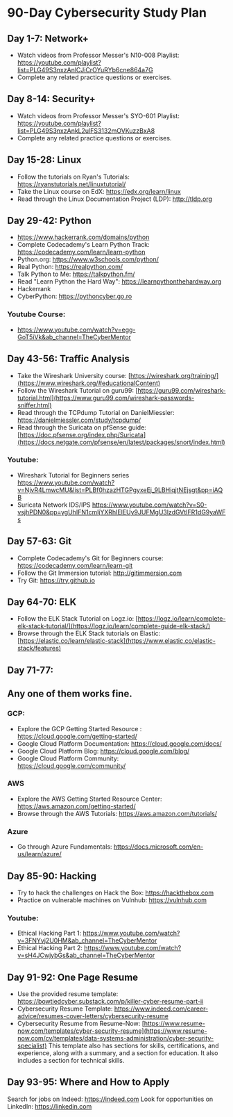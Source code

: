 # 90-Day Cybersecurity Study Plan

## Day 1-7: Network+
- Watch videos from Professor Messer's N10-008 Playlist: https://youtube.com/playlist?list=PLG49S3nxzAnlCJiCrOYuRYb6cne864a7G
- Complete any related practice questions or exercises.

## Day 8-14: Security+
- Watch videos from Professor Messer's SYO-601 Playlist: https://youtube.com/playlist?list=PLG49S3nxzAnkL2ulFS3132mOVKuzzBxA8
- Complete any related practice questions or exercises.

## Day 15-28: Linux
- Follow the tutorials on Ryan's Tutorials: https://ryanstutorials.net/linuxtutorial/
- Take the Linux course on EdX: https://edx.org/learn/linux
- Read through the Linux Documentation Project (LDP): http://tldp.org

## Day 29-42: Python
- https://www.hackerrank.com/domains/python
- Complete Codecademy's Learn Python Track: https://codecademy.com/learn/learn-python
- Python.org: https://www.w3schools.com/python/
- Real Python: https://realpython.com/
- Talk Python to Me: https://talkpython.fm/
- Read "Learn Python the Hard Way": https://learnpythonthehardway.org
- Hackerrank
- CyberPython: https://pythoncyber.go.ro
### Youtube Course:
- https://www.youtube.com/watch?v=egg-GoT5iVk&ab_channel=TheCyberMentor


## Day 43-56: Traffic Analysis
- Take the Wireshark University course: [https://wireshark.org/training/](https://www.wireshark.org/#educationalContent)
- Follow the Wireshark Tutorial on guru99: [https://guru99.com/wireshark-tutorial.html](https://www.guru99.com/wireshark-passwords-sniffer.html)
- Read through the TCPdump Tutorial on DanielMiessler: https://danielmiessler.com/study/tcpdump/
- Read through the Suricata on pfSense guide: [https://doc.pfsense.org/index.php/Suricata](https://docs.netgate.com/pfsense/en/latest/packages/snort/index.html)
### Youtube:
- Wireshark Tutorial for Beginners series https://www.youtube.com/watch?v=NjvR4LmwcMU&list=PLBf0hzazHTGPgyxeEj_9LBHiqjtNEjsgt&pp=iAQB
- Suricata Network IDS/IPS https://www.youtube.com/watch?v=S0-vsjhPDN0&pp=ygUhIFN1cmljYXRhIElEUy9JUFMgU3lzdGVtIFR1dG9yaWFs

## Day 57-63: Git
- Complete Codecademy's Git for Beginners course: https://codecademy.com/learn/learn-git
- Follow the Git Immersion tutorial: http://gitimmersion.com
- Try Git: https://try.github.io

## Day 64-70: ELK
- Follow the ELK Stack Tutorial on Logz.io: [https://logz.io/learn/complete-elk-stack-tutorial/](https://logz.io/learn/complete-guide-elk-stack/)
- Browse through the ELK Stack tutorials on Elastic: [https://elastic.co/learn/elastic-stack](https://www.elastic.co/elastic-stack/features)

## Day 71-77:

## Any one of them works fine.

### GCP:
-  Explore the GCP Getting Started Resource : https://cloud.google.com/getting-started/
-  Google Cloud Platform Documentation: https://cloud.google.com/docs/
-  Google Cloud Platform Blog: https://cloud.google.com/blog/
-  Google Cloud Platform Community: https://cloud.google.com/community/

### AWS
- Explore the AWS Getting Started Resource Center: https://aws.amazon.com/getting-started/
- Browse through the AWS Tutorials: https://aws.amazon.com/tutorials/

###  Azure
- Go through Azure Fundamentals: https://docs.microsoft.com/en-us/learn/azure/

## Day 85-90: Hacking

- Try to hack the challenges on Hack the Box: https://hackthebox.com
- Practice on vulnerable machines on Vulnhub: https://vulnhub.com
### Youtube:
- Ethical Hacking Part 1: https://www.youtube.com/watch?v=3FNYvj2U0HM&ab_channel=TheCyberMentor
- Ethical Hacking Part 2: https://www.youtube.com/watch?v=sH4JCwjybGs&ab_channel=TheCyberMentor

## Day 91-92: One Page Resume
- Use the provided resume template: https://bowtiedcyber.substack.com/p/killer-cyber-resume-part-ii
- Cybersecurity Resume Template: https://www.indeed.com/career-advice/resumes-cover-letters/cybersecurity-resume
- Cybersecurity Resume from Resume-Now: [https://www.resume-now.com/templates/cyber-security-resume](https://www.resume-now.com/cv/templates/data-systems-administration/cyber-security-specialist)
 This template also has sections for skills, certifications, and experience, along with a summary, and a section for education. It also includes a section for technical   skills.
## Day 93-95: Where and How to Apply
Search for jobs on Indeed: https://indeed.com
Look for opportunities on LinkedIn: https://linkedin.com
